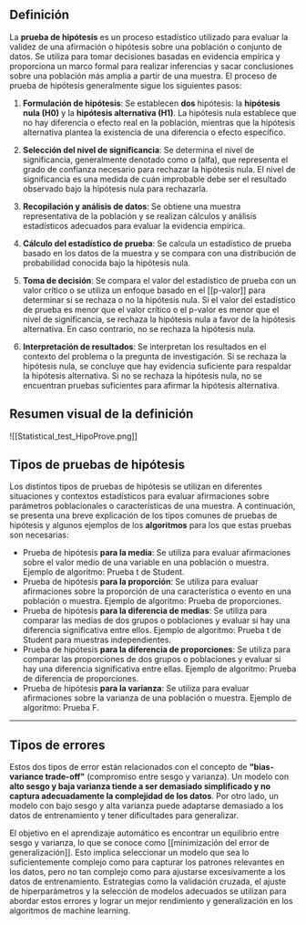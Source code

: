 ## Definición
La **prueba de hipótesis** es un proceso estadístico utilizado para evaluar la validez de una afirmación o hipótesis sobre una población o conjunto de datos. Se utiliza para tomar decisiones basadas en evidencia empírica y proporciona un marco formal para realizar inferencias y sacar conclusiones sobre una población más amplia a partir de una muestra.
El proceso de prueba de hipótesis generalmente sigue los siguientes pasos:
	
1. **Formulación de hipótesis**: Se establecen **dos** hipótesis: la **hipótesis nula (H0)** y la **hipótesis alternativa (H1)**. La hipótesis nula establece que no hay diferencia o efecto real en la población, mientras que la hipótesis alternativa plantea la existencia de una diferencia o efecto específico.
    
2. **Selección del nivel de significancia**: Se determina el nivel de significancia, generalmente denotado como α (alfa), que representa el grado de confianza necesario para rechazar la hipótesis nula. El nivel de significancia es una medida de cuán improbable debe ser el resultado observado bajo la hipótesis nula para rechazarla.
    
3. **Recopilación y análisis de datos**: Se obtiene una muestra representativa de la población y se realizan cálculos y análisis estadísticos adecuados para evaluar la evidencia empírica.
    
4. **Cálculo del estadístico de prueba**: Se calcula un estadístico de prueba basado en los datos de la muestra y se compara con una distribución de probabilidad conocida bajo la hipótesis nula.
    
5. **Toma de decisión**: Se compara el valor del estadístico de prueba con un valor crítico o se utiliza un enfoque basado en el [[p-valor]] para determinar si se rechaza o no la hipótesis nula. Si el valor del estadístico de prueba es menor que el valor crítico o el p-valor es menor que el nivel de significancia, se rechaza la hipótesis nula a favor de la hipótesis alternativa. En caso contrario, no se rechaza la hipótesis nula.
    
6. **Interpretación de resultados**: Se interpretan los resultados en el contexto del problema o la pregunta de investigación. Si se rechaza la hipótesis nula, se concluye que hay evidencia suficiente para respaldar la hipótesis alternativa. Si no se rechaza la hipótesis nula, no se encuentran pruebas suficientes para afirmar la hipótesis alternativa.

## Resumen visual de la definición
![[Statistical_test_HipoProve.png]]
## Tipos de pruebas de hipótesis
Los distintos tipos de pruebas de hipótesis se utilizan en diferentes situaciones y contextos estadísticos para evaluar afirmaciones sobre parámetros poblacionales o características de una muestra. A continuación, se presenta una breve explicación de los tipos comunes de pruebas de hipótesis y algunos ejemplos de los **algoritmos** para los que estas pruebas son necesarias:
- Prueba de hipótesis **para la media**: Se utiliza para evaluar afirmaciones sobre el valor medio de una variable en una población o muestra. Ejemplo de algoritmo: Prueba t de Student.
- Prueba de hipótesis **para la proporción**: Se utiliza para evaluar afirmaciones sobre la proporción de una característica o evento en una población o muestra. Ejemplo de algoritmo: Prueba de proporciones.
- Prueba de hipótesis **para la diferencia de medias**: Se utiliza para comparar las medias de dos grupos o poblaciones y evaluar si hay una diferencia significativa entre ellos. Ejemplo de algoritmo: Prueba t de Student para muestras independientes.
- Prueba de hipótesis **para la diferencia de proporciones**: Se utiliza para comparar las proporciones de dos grupos o poblaciones y evaluar si hay una diferencia significativa entre ellas. Ejemplo de algoritmo: Prueba de diferencia de proporciones.
- Prueba de hipótesis **para la varianza**: Se utiliza para evaluar afirmaciones sobre la varianza de una población o muestra. Ejemplo de algoritmo: Prueba F.

- - - 
## Tipos de errores

Estos dos tipos de error están relacionados con el concepto de 
**"bias-variance trade-off"** (compromiso entre sesgo y varianza). 
Un modelo con **alto sesgo y baja varianza tiende a ser demasiado simplificado y no captura adecuadamente la complejidad de los datos**. Por otro lado, un modelo con bajo sesgo y alta varianza puede adaptarse demasiado a los datos de entrenamiento y tener dificultades para generalizar.

El objetivo en el aprendizaje automático es encontrar un equilibrio entre sesgo y varianza, lo que se conoce como [[minimización del error de generalización]]. Esto implica seleccionar un modelo que sea lo suficientemente complejo como para capturar los patrones relevantes en los datos, pero no tan complejo como para ajustarse excesivamente a los datos de entrenamiento. Estrategias como la validación cruzada, el ajuste de hiperparámetros y la selección de modelos adecuados se utilizan para abordar estos errores y lograr un mejor rendimiento y generalización en los algoritmos de machine learning.